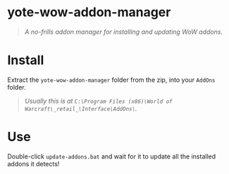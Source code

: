 # yote-wow-addon-manager
> *A no-frills addon manager for installing and updating WoW addons.*

# Install
Extract the `yote-wow-addon-manager` folder from the zip, into your `AddOns` folder.

> *Usually this is at `C:\Program Files (x86)\World of Warcraft\_retail_\Interface\AddOns\`.*

# Use
Double-click `update-addons.bat` and wait for it to update all the installed addons it detects!
